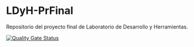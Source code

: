 # LDyH-PrFinal
Repositorio del proyecto final de Laboratorio de Desarrollo y Herramientas.

[![Quality Gate Status](https://sonarcloud.io/api/project_badges/measure?project=StevenRguez_LDyH-PrFinal&metric=alert_status)](https://sonarcloud.io/summary/new_code?id=StevenRguez_LDyH-PrFinal)

